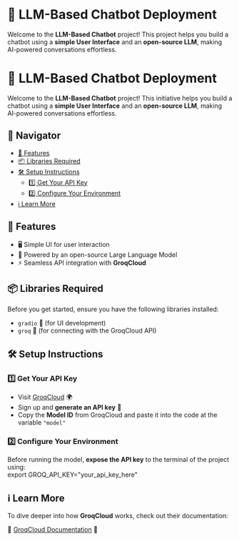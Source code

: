 # 🚀 LLM-Based Chatbot Deployment  

Welcome to the **LLM-Based Chatbot** project! This project helps you build a chatbot using a **simple User Interface** and an **open-source LLM**, making AI-powered conversations effortless.  

# 🚀 LLM-Based Chatbot Deployment  

Welcome to the **LLM-Based Chatbot** project! This initiative helps you build a chatbot using a **simple User Interface** and an **open-source LLM**, making AI-powered conversations effortless.  

## 🧭 Navigator  
- [📌 Features](#features)  
- [📦 Libraries Required](#libraries-required)  
- [🛠️ Setup Instructions](#setup-instructions)  
  - [1️⃣ Get Your API Key](#1-get-your-api-key)  
  - [2️⃣ Configure Your Environment](#2-configure-your-environment)
- [ℹ️ Learn More](#learn-more) 
## 📌 Features  
- 🖥️ Simple UI for user interaction  
- 🤖 Powered by an open-source Large Language Model  
- ⚡ Seamless API integration with **GroqCloud**  

## 📦 Libraries Required  
Before you get started, ensure you have the following libraries installed:  
- `gradio` 🎨 (for UI development)  
- `groq` 🤖 (for connecting with the GroqCloud API)  

## 🛠️ Setup Instructions  

### 1️⃣ Get Your API Key  
- Visit [GroqCloud](https://groqcloud.com) 🌍  
- Sign up and **generate an API key** 🔑  
- Copy the **Model ID** from GroqCloud and paste it into the code at the variable `"model"`  

### 2️⃣ Configure Your Environment  
Before running the model, **expose the API key** to the terminal of the project using:  
export GROQ_API_KEY="your_api_key_here"

## ℹ️ Learn More  
To dive deeper into how **GroqCloud** works, check out their documentation:  

🔗 [GroqCloud Documentation](https://console.groq.com/docs/overview) 📖  

